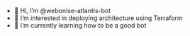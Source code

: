 - 👋 Hi, I’m @webonise-atlantis-bot
- 👀 I’m interested in deploying architecture using Terraform
- 🌱 I’m currently learning how to be a good bot

<!---
webonise-atlantis-bot/webonise-atlantis-bot is a ✨ special ✨ repository because its `README.md` (this file) appears on your GitHub profile.
You can click the Preview link to take a look at your changes.
--->
